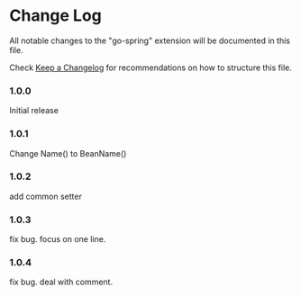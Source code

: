 # Change Log

All notable changes to the "go-spring" extension will be documented in this file.

Check [Keep a Changelog](http://keepachangelog.com/) for recommendations on how to structure this file.

### 1.0.0

Initial release 

### 1.0.1

Change Name() to BeanName()

### 1.0.2

add common setter 

### 1.0.3

fix bug. focus on one line.

### 1.0.4

fix bug. deal with comment.
